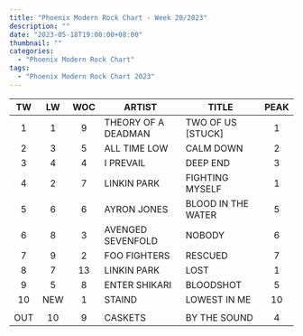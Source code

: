 ```yaml
---
title: "Phoenix Modern Rock Chart - Week 20/2023"
description: ""
date: "2023-05-18T19:00:00+08:00"
thumbnail: ""
categories:
  - "Phoenix Modern Rock Chart"
tags:
  - "Phoenix Modern Rock Chart 2023"
---
```

<!--more-->
|TW|LW|WOC|ARTIST|TITLE|PEAK|
|:----:|:----:|:----:|----|----|:----:|
|1|1|9|THEORY OF A DEADMAN|TWO OF US [STUCK]|1|
|2|3|5|ALL TIME LOW|CALM DOWN|2|
|3|4|4|I PREVAIL|DEEP END|3|
|4|2|7|LINKIN PARK|FIGHTING MYSELF|1|
|5|6|6|AYRON JONES|BLOOD IN THE WATER|5|
|6|8|3|AVENGED SEVENFOLD|NOBODY|6|
|7|9|2|FOO FIGHTERS|RESCUED|7|
|8|7|13|LINKIN PARK|LOST|1|
|9|5|8|ENTER SHIKARI|BLOODSHOT|5|
|10|NEW|1|STAIND|LOWEST IN ME|10|
| | | | | | |
|OUT|10|9|CASKETS|BY THE SOUND|4|